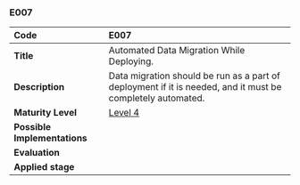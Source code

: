 ### E007

| **Code**           | **E007** |
| :--                | :--      |
| **Title**          | Automated Data Migration While Deploying. |
| **Description**    | Data migration should be run as a part of deployment if it is needed, and it must be completely automated. |
| **Maturity Level** | [Level 4](/LEVELS.html#level-4) |
| **Possible Implementations** | |
| **Evaluation**     | |
| **Applied stage**  | |
